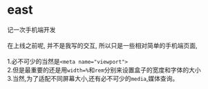 # east
记一次手机端开发
<br><br>
在上线之前呢, 并不是我写的交互, 所以只是一些相对简单的手机端页面,
<br><br>
1.必不可少的当然是`<meta name="viewport">`<br>
2.但是最重要的还是用`width=%`和`rem`分别来设置盒子的宽度和字体的大小<br>
3.当然,为了适配不同屏幕大小,还有必不可少的`media`,媒体查询。
